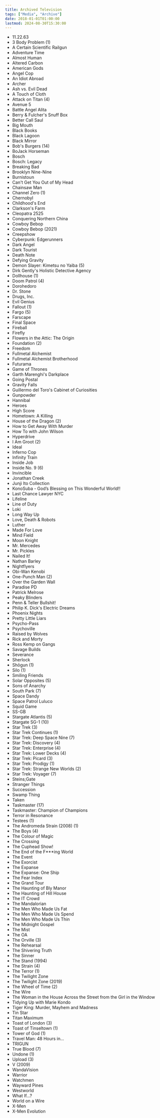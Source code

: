 ```yaml
---
title: Archived Television
tags: ["Media", "Archive"]
date: 2018-01-01T01:00:00
lastmod: 2024-08-30T15:30:00
---
```


* 11.22.63
* 3 Body Problem (1)
* A Certain Scientific Railgun
* Adventure Time
* Almost Human
* Altered Carbon
* American Gods
* Angel Cop
* An Idiot Abroad
* Archer
* Ash vs. Evil Dead
* A Touch of Cloth
* Attack on Titan (4)
* Avenue 5
* Battle Angel Alita
* Berry & Fulcher's Snuff Box
* Better Call Saul
* Big Mouth
* Black Books
* Black Lagoon
* Black Mirror
* Bob's Burgers (14)
* BoJack Horseman
* Bosch
* Bosch: Legacy
* Breaking Bad
* Brooklyn Nine-Nine
* Burnistoun
* Can't Get You Out of My Head
* Chainsaw Man
* Channel Zero (1)
* Chernobyl
* Childhood's End
* Clarkson's Farm
* Cleopatra 2525
* Conquering Northern China
* Cowboy Bebop
* Cowboy Bebop (2021)
* Creepshow
* Cyberpunk: Edgerunners
* Dark Angel
* Dark Tourist
* Death Note
* Defying Gravity
* Demon Slayer: Kimetsu no Yaiba (5)
* Dirk Gently's Holistic Detective Agency
* Dollhouse (1)
* Doom Patrol (4)
* Dorohedoro
* Dr. Stone
* Drugs, Inc.
* Evil Genius
* Fallout (1)
* Fargo (5)
* Farscape
* Final Space
* Fireball
* Firefly
* Flowers in the Attic: The Origin
* Foundation (2)
* Freedom
* Fullmetal Alchemist
* Fullmetal Alchemist Brotherhood
* Futurama
* Game of Thrones
* Garth Marenghi's Darkplace
* Going Postal
* Gravity Falls
* Guillermo del Toro's Cabinet of Curiosities
* Gunpowder
* Hannibal
* Heroes
* High Score
* Hometown: A Killing
* House of the Dragon (2)
* How to Get Away With Murder
* How To with John Wilson
* Hyperdrive
* I Am Groot (2)
* Ideal
* Inferno Cop
* Infinity Train
* Inside Job
* Inside No. 9 (6)
* Invincible
* Jonathan Creek
* Junji Ito Collection
* KonoSuba - God’s Blessing on This Wonderful World!!
* Last Chance Lawyer NYC
* Lifeline
* Line of Duty
* Loki
* Long Way Up
* Love, Death & Robots
* Luther
* Made For Love
* Mind Field
* Moon Knight
* Mr. Mercedes
* Mr. Pickles
* Nailed It!
* Nathan Barley
* Nightflyers
* Obi-Wan Kenobi
* One-Punch Man (2)
* Over the Garden Wall
* Paradise PD
* Patrick Melrose
* Peaky Blinders
* Penn & Teller Bullshit!
* Philip K. Dick's Electric Dreams
* Phoenix Nights
* Pretty Little Liars
* Psycho-Pass
* Psychoville
* Raised by Wolves
* Rick and Morty
* Ross Kemp on Gangs
* Savage Builds
* Severance
* Sherlock
* Shōgun (1)
* Silo (1)
* Smiling Friends
* Solar Opposites (5)
* Sons of Anarchy
* South Park (7)
* Space Dandy
* Space Patrol Luluco
* Squid Game
* SS-GB
* Stargate Atlantis (5)
* Stargate SG-1 (10)
* Star Trek (3)
* Star Trek Continues (1)
* Star Trek: Deep Space Nine (7)
* Star Trek: Discovery (4)
* Star Trek: Enterprise (4)
* Star Trek: Lower Decks (4)
* Star Trek: Picard (3)
* Star Trek: Prodigy (1)
* Star Trek: Strange New Worlds (2)
* Star Trek: Voyager (7)
* Steins;Gate
* Stranger Things
* Succession
* Swamp Thing
* Taken
* Taskmaster (17)
* Taskmaster: Champion of Champions
* Terror in Resonance
* Testees (1)
* The Andromeda Strain (2008) (1)
* The Boys (4)
* The Colour of Magic
* The Crossing
* The Cuphead Show!
* The End of the F***ing World
* The Event
* The Exorcist
* The Expanse
* The Expanse: One Ship
* The Fear Index
* The Grand Tour
* The Haunting of Bly Manor
* The Haunting of Hill House
* The IT Crowd
* The Mandalorian
* The Men Who Made Us Fat
* The Men Who Made Us Spend
* The Men Who Made Us Thin
* The Midnight Gospel
* The Mist
* The OA
* The Orville (3)
* The Rehearsal
* The Shivering Truth
* The Sinner
* The Stand (1994)
* The Strain (4)
* The Terror (1)
* The Twilight Zone
* The Twilight Zone (2019)
* The Wheel of Time (2)
* The Wire
* The Woman in the House Across the Street from the Girl in the Window
* Tidying Up with Marie Kondo
* Tiger King: Murder, Mayhem and Madness
* Tin Star
* Titan Maximum
* Toast of London (3)
* Toast of Tinseltown (1)
* Tower of God (1)
* Travel Man: 48 Hours in...
* TRIGUN
* True Blood (7)
* Undone (1)
* Upload (3)
* V (2009)
* WandaVision
* Warrior
* Watchmen
* Wayward Pines
* Westworld
* What If...?
* World on a Wire
* X-Men
* X-Men Evolution
